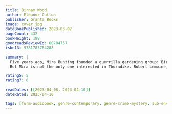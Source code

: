 ```yaml
---
title: Birnam Wood
author: Eleanor Catton
publisher: Granta Books
image: cover.jpg
dateBookPublished: 2023-03-07
pageCount: 432
bookHeight: 198
goodreadsReviewId: 60784757
isbn13: 9781783784288

summary: |
  Five years ago, Mira Bunting founded a guerrilla gardening group: Birnam Wood. An undeclared, unregulated, sometimes-criminal, sometimes-philanthropic gathering of friends, this activist collective plants crops wherever no one will notice: on the sides of roads, in forgotten parks, and neglected backyards. For years, the group has struggled to break even. Then Mira stumbles on an answer, a way to finally set the group up for the long term: a landslide has closed the Korowai Pass, cutting off the town of Thorndike. Natural disaster has created an opportunity, a sizable farm seemingly abandoned.
  But Mira is not the only one interested in Thorndike. Robert Lemoine, the enigmatic American billionaire, has snatched it up to build his end-times bunker--or so he tells Mira when he catches her on the property. Intrigued by Mira, Birnam Wood, and their entrepreneurial spirit, he suggests they work this land. But can they trust him? And, as their ideals and ideologies are tested, can they trust each other?

rating5: 5
rating7: 6

readDates: [[2023-04-08, 2023-04-10]]
dateRated: 2023-04-10

tags: [form-audiobook, genre-contemporary, genre-crime-mystery, sub-environmental, sub-technology, type-fiction]
---
```

